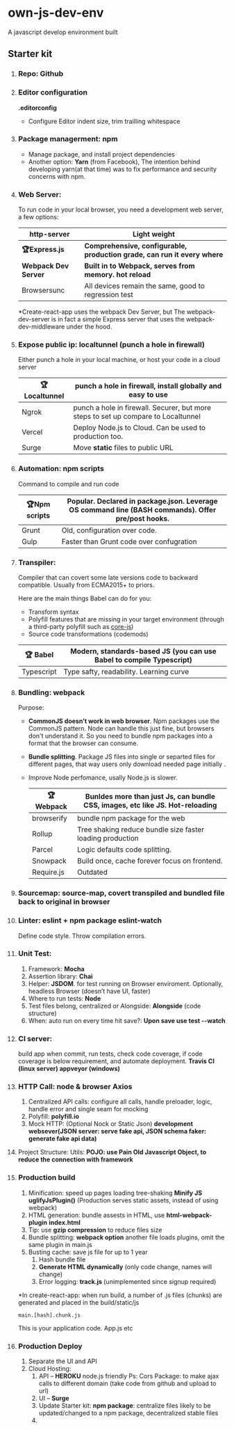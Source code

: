 # own-js-dev-env
A javascript develop environment built

## Starter kit

1. ### Repo: **Github**

2. ### Editor configuration

   **.editorconfig**

   * Configure Editor indent size, trim trailling whitespace

3. ### Package managerment: **npm**

   * Manage package, and install project dependencies
   * Another option: **Yarn** (from Facebook), The intention behind developing yarn(at that time) was to fix performance and security concerns with npm.

4. ### **Web Server**: 

   To run code in your local browser, you need a development web server, a few options:

   | **http-server**        | Light weight                                                 |
   | ---------------------- | ------------------------------------------------------------ |
   | **:trophy:Express.js** | **Comprehensive, configurable, production grade, can run it every where** |
   | **Webpack Dev Server** | **Built in to Webpack, serves from memory. hot reload**      |
   | Browsersunc            | All devices remain the same, good to regression test         |

   *Create-react-app uses the webpack Dev Server, but The webpack-dev-server is in fact a simple Express server that uses the webpack-dev-middleware under the hood.

5. ### Expose public ip: **localtunnel** (punch a hole in firewall)

   Either punch a hole in your local machine, or host your code in a cloud server

   | :trophy: Localtunnel | punch a hole in firewall, install globally and easy to use   |
   | -------------------- | ------------------------------------------------------------ |
   | Ngrok                | punch a hole in firewall. Securer, but more steps to set up compare to Localtunnel |
   | Vercel               | Deploy Node.js to Cloud. Can be used to production too.      |
   | Surge                | Move **static** files to public URL                          |

   

6. ### **Automation**: **npm scripts**

   Command to compile and run code

   | :trophy:Npm scripts | Popular. Declared in package.json. Leverage OS command line (BASH commands). Offer pre/post hooks. |
   | ------------------- | ------------------------------------------------------------ |
   | Grunt               | Old, configuration over code.                                |
   | Gulp                | Faster than Grunt code over confugration                     |

7. ### **Transpiler**:

   Compiler that can covert some late versions code to backward compatible. Usually from ECMA2015+ to priors.

   Here are the main things Babel can do for you:

   - Transform syntax
   - Polyfill features that are missing in your target environment (through a third-party polyfill such as [core-js](https://github.com/zloirock/core-js))
   - Source code transformations (codemods)

   | :trophy: Babel | Modern, standards-based JS (you can use Babel to compile Typescript) |
   | -------------- | ------------------------------------------------------------ |
   | Typescript     | Type safty, readability. Learning curve                      |

8. ### **Bundling**: **webpack**

   Purpose: 

   * **CommonJS doesn’t work in web browser**. Npm packages use the CommonJS pattern. Node can handle this just fine, but browsers don't understand it. So you need to bundle npm packages into a format that the browser can consume.

   * **Bundle splitting**. Package JS files into single or separted files for different pages, that way users only download needed page initially .

   * Improve Node perfomance, usally Node.js is slower.

     | :trophy: Webpack | Bunldes more than just Js, can bundle CSS, images, etc like JS. Hot-reloading |
     | ---------------- | ------------------------------------------------------------ |
     | browserify       | bundle npm package for the web                               |
     | Rollup           | Tree shaking reduce bundle size faster loading production    |
     | Parcel           | Logic defaults code splitting.                               |
     | Snowpack         | Build once, cache forever focus on frontend.                 |
     | Require.js       | Outdated                                                     |

     

9. ### Sourcemap: **source-map**, covert transpiled and bundled file back to original in browser

10. ### Linter: **eslint + npm package eslint-watch**

    Define code style. Throw compilation errors.

11. ### Unit Test: 

    1. Framework: **Mocha**
    2. Assertion library: **Chai**
    3. Helper: **JSDOM**. for test running on Browser enviroment. Optionally, headless Browser (doesn’t have UI, faster)
    4. Where to run tests: **Node**
    5. Test files belong, centralized or Alongside: **Alongside** (code structure)
    6. When: auto run on every time hit save?: **Upon save use test --watch**

12. ### CI server:

    build app when commit, run tests, check code coverage, if code coverage is below requirement, and automate deployment. **Travis CI (linux server) appveyor (windows)**

13. ### HTTP Call: node & browser **Axios**

    1. Centralized API calls: configure all calls, handle preloader, logic, handle error and single seam for mocking
    2. Polyfill: **polyfill.io**
    3. Mock HTTP: (Optional Nock or Static Json) **development websever(JSON server: serve fake api, JSON schema faker: generate fake api data)**

14. Project Structure:
    	Utils: **POJO: use Pain Old Javascript Object, to reduce the connection with framework**

15. ### Production build

    1. Minification: speed up pages loading tree-shaking **Minify JS uglifyJsPlugin()** (Production serves static assets, instead of using webpack)
    2. HTML generation: bundle assests in HTML, use **html-webpack-plugin** **index.html**
    3. Tip: use **gzip compression** to reduce files size
    4. Bundle splitting: **webpack option** another file loads plugins, omit the same plugin in main.js
    5. Busting cache: save js file for up to 1 year
    	1. Hash bundle file
    	2. **Generate HTML dynamically** (only code change, names will change)
    	3. Error logging: **track.js** (unimplemented since signup required)

    *In create-react-app: when run build, a number of .js files (chunks) are generated and placed in the build/static/js

    ```
    main.[hash].chunk.js
    ```

     This is your application code. App.js etc

    

16. ### Production Deploy

    1. Separate the UI and API
    2. Cloud Hosting:
    	1. API – **HEROKU** node.js friendly Ps: Cors Package: to make ajax calls to different domain (take code from github and upload to url)
    	2. UI – **Surge**
    	3. Update Starter kit: **npm package**: centralize files likely to be updated/changed to a npm package, decentralized stable files
    	4. 

